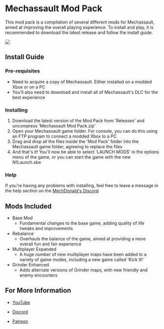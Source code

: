 # Mechassault Mod Pack

This mod pack is a compilation of several different mods for Mechassault, aimed at improving the overall playing experience. To install and play, it is recommended to download the latest release and follow the install guide.

![](/Screenshots/Pic2.png)

## Install Guide

### Pre-requisites

* Need to acquire a copy of Mechassault. Either installed on a modded Xbox or on a PC
* You'll also need to download and install all of Mechassault's DLC for the best experience

### Installing

1. Download the latest version of the Mod Pack from 'Releases' and uncompress 'Mechassault Mod Pack.zip'
2. Open your Mechassault game folder. For console, you can do this using an FTP program to connect a modded Xbox to a PC
3. Drag and drop all the files inside the 'Mod Pack' folder into the Mechassault game folder, agreeing to replace the files
4. And that's it! You'll now be able to select 'LAUNCH MODS' in the options menu of the game, or you can start the game with the new N1Launch.xbe

### Help

If you're having any problems with installing, feel free to leave a message in the help section on the [MechDonald's Discord](https://discord.gg/yKpHC5EPz)

## Mods Included

* Base Mod
    * Fundamental changes to the base game, adding quality of life tweaks and improvements
* Rebalance
    * Overhauls the balance of the game, aimed at providing a more overall fun and fair experience
* Multiplayer Expanded
    * A huge number of new multiplayer maps have been added to a variety of game modes, including a new game called 'Kick It!'
* Grinder Enhanced
    * Adds alternate versions of Grinder maps, with new friendly and enemy encounters

## For More Information

* [YouTube](https://www.youtube.com/channel/UCDrp7GyBoqN7vkPeCx1EUoQ)

* [Discord](https://discord.gg/yKpHC5EPzy)

* [Patreon](https://www.patreon.com/EliteAssault)